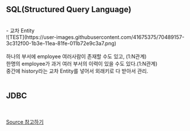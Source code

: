 <h2>SQL(Structured Query Language)</h2>

<br>
- 교차 Entity <br>
![TEST](https://user-images.githubusercontent.com/41675375/70489157-3c312f00-1b3e-11ea-81fe-011b72e9c3a7.png)
<br><br> 하나의 부서에 employee 여러사람이 존재할 수도 있고, (1:N관계)
<br>한명의 employee가 과거 여러 부서의 이력이 있을 수도 있다.(1:N관계)
<br>중간에 history라는 교차 Entity를 넣어서 외래키로 다 받아서 관리. 

<br>
<br>

<h2>JDBC</h2>
<br>

<a href="https://github.com/hanbinleejoy/Java_Fundamental/tree/master/src/java_20191210">Source 참고하기</a>
